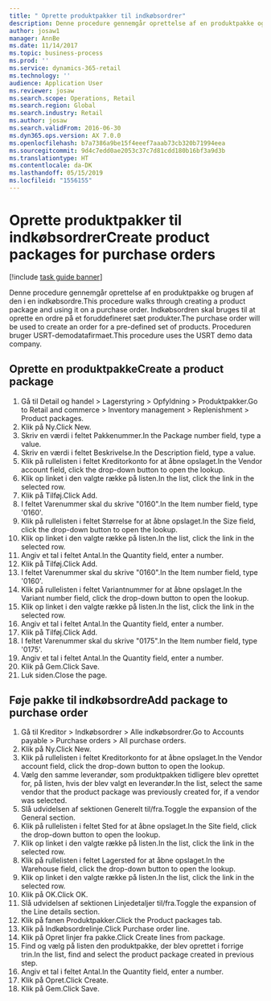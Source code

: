 ```yaml
---
title: " Oprette produktpakker til indkøbsordrer"
description: Denne procedure gennemgår oprettelse af en produktpakke og brugen af den i en indkøbsordre.
author: josaw1
manager: AnnBe
ms.date: 11/14/2017
ms.topic: business-process
ms.prod: ''
ms.service: dynamics-365-retail
ms.technology: ''
audience: Application User
ms.reviewer: josaw
ms.search.scope: Operations, Retail
ms.search.region: Global
ms.search.industry: Retail
ms.author: josaw
ms.search.validFrom: 2016-06-30
ms.dyn365.ops.version: AX 7.0.0
ms.openlocfilehash: b7a7386a9be15f4eeef7aaab73cb320b71994eea
ms.sourcegitcommit: 9d4c7edd0ae2053c37c7d81cdd180b16bf3a9d3b
ms.translationtype: HT
ms.contentlocale: da-DK
ms.lasthandoff: 05/15/2019
ms.locfileid: "1556155"
---
```

# <a name="create-product-packages-for-purchase-orders"></a><span data-ttu-id="e9293-103"> Oprette produktpakker til indkøbsordrer</span><span class="sxs-lookup"><span data-stu-id="e9293-103">Create product packages for purchase orders</span></span>

[!include [task guide banner](../includes/task-guide-banner.md)]

<span data-ttu-id="e9293-104">Denne procedure gennemgår oprettelse af en produktpakke og brugen af den i en indkøbsordre.</span><span class="sxs-lookup"><span data-stu-id="e9293-104">This procedure walks through creating a product package and using it on a purchase order.</span></span> <span data-ttu-id="e9293-105">Indkøbsordren skal bruges til at oprette en ordre på et foruddefineret sæt produkter.</span><span class="sxs-lookup"><span data-stu-id="e9293-105">The purchase order will be used to create an order for a pre-defined set of products.</span></span> <span data-ttu-id="e9293-106">Proceduren bruger USRT-demodatafirmaet.</span><span class="sxs-lookup"><span data-stu-id="e9293-106">This procedure uses the USRT demo data company.</span></span>


## <a name="create-a-product-package"></a><span data-ttu-id="e9293-107">Oprette en produktpakke</span><span class="sxs-lookup"><span data-stu-id="e9293-107">Create a product package</span></span>
1. <span data-ttu-id="e9293-108">Gå til Detail og handel > Lagerstyring > Opfyldning > Produktpakker.</span><span class="sxs-lookup"><span data-stu-id="e9293-108">Go to Retail and commerce > Inventory management > Replenishment > Product packages.</span></span>
2. <span data-ttu-id="e9293-109">Klik på Ny.</span><span class="sxs-lookup"><span data-stu-id="e9293-109">Click New.</span></span>
3. <span data-ttu-id="e9293-110">Skriv en værdi i feltet Pakkenummer.</span><span class="sxs-lookup"><span data-stu-id="e9293-110">In the Package number field, type a value.</span></span>
4. <span data-ttu-id="e9293-111">Skriv en værdi i feltet Beskrivelse.</span><span class="sxs-lookup"><span data-stu-id="e9293-111">In the Description field, type a value.</span></span>
5. <span data-ttu-id="e9293-112">Klik på rullelisten i feltet Kreditorkonto for at åbne opslaget.</span><span class="sxs-lookup"><span data-stu-id="e9293-112">In the Vendor account field, click the drop-down button to open the lookup.</span></span>
6. <span data-ttu-id="e9293-113">Klik op linket i den valgte række på listen.</span><span class="sxs-lookup"><span data-stu-id="e9293-113">In the list, click the link in the selected row.</span></span>
7. <span data-ttu-id="e9293-114">Klik på Tilføj.</span><span class="sxs-lookup"><span data-stu-id="e9293-114">Click Add.</span></span>
8. <span data-ttu-id="e9293-115">I feltet Varenummer skal du skrive "0160".</span><span class="sxs-lookup"><span data-stu-id="e9293-115">In the Item number field, type '0160'.</span></span>
9. <span data-ttu-id="e9293-116">Klik på rullelisten i feltet Størrelse for at åbne opslaget.</span><span class="sxs-lookup"><span data-stu-id="e9293-116">In the Size field, click the drop-down button to open the lookup.</span></span>
10. <span data-ttu-id="e9293-117">Klik op linket i den valgte række på listen.</span><span class="sxs-lookup"><span data-stu-id="e9293-117">In the list, click the link in the selected row.</span></span>
11. <span data-ttu-id="e9293-118">Angiv et tal i feltet Antal.</span><span class="sxs-lookup"><span data-stu-id="e9293-118">In the Quantity field, enter a number.</span></span>
12. <span data-ttu-id="e9293-119">Klik på Tilføj.</span><span class="sxs-lookup"><span data-stu-id="e9293-119">Click Add.</span></span>
13. <span data-ttu-id="e9293-120">I feltet Varenummer skal du skrive "0160".</span><span class="sxs-lookup"><span data-stu-id="e9293-120">In the Item number field, type '0160'.</span></span>
14. <span data-ttu-id="e9293-121">Klik på rullelisten i feltet Variantnummer for at åbne opslaget.</span><span class="sxs-lookup"><span data-stu-id="e9293-121">In the Variant number field, click the drop-down button to open the lookup.</span></span>
15. <span data-ttu-id="e9293-122">Klik op linket i den valgte række på listen.</span><span class="sxs-lookup"><span data-stu-id="e9293-122">In the list, click the link in the selected row.</span></span>
16. <span data-ttu-id="e9293-123">Angiv et tal i feltet Antal.</span><span class="sxs-lookup"><span data-stu-id="e9293-123">In the Quantity field, enter a number.</span></span>
17. <span data-ttu-id="e9293-124">Klik på Tilføj.</span><span class="sxs-lookup"><span data-stu-id="e9293-124">Click Add.</span></span>
18. <span data-ttu-id="e9293-125">I feltet Varenummer skal du skrive "0175".</span><span class="sxs-lookup"><span data-stu-id="e9293-125">In the Item number field, type '0175'.</span></span>
19. <span data-ttu-id="e9293-126">Angiv et tal i feltet Antal.</span><span class="sxs-lookup"><span data-stu-id="e9293-126">In the Quantity field, enter a number.</span></span>
20. <span data-ttu-id="e9293-127">Klik på Gem.</span><span class="sxs-lookup"><span data-stu-id="e9293-127">Click Save.</span></span>
21. <span data-ttu-id="e9293-128">Luk siden.</span><span class="sxs-lookup"><span data-stu-id="e9293-128">Close the page.</span></span>

## <a name="add-package-to-purchase-order"></a><span data-ttu-id="e9293-129">Føje pakke til indkøbsordre</span><span class="sxs-lookup"><span data-stu-id="e9293-129">Add package to purchase order</span></span>
1. <span data-ttu-id="e9293-130">Gå til Kreditor > Indkøbsordrer > Alle indkøbsordrer.</span><span class="sxs-lookup"><span data-stu-id="e9293-130">Go to Accounts payable > Purchase orders > All purchase orders.</span></span>
2. <span data-ttu-id="e9293-131">Klik på Ny.</span><span class="sxs-lookup"><span data-stu-id="e9293-131">Click New.</span></span>
3. <span data-ttu-id="e9293-132">Klik på rullelisten i feltet Kreditorkonto for at åbne opslaget.</span><span class="sxs-lookup"><span data-stu-id="e9293-132">In the Vendor account field, click the drop-down button to open the lookup.</span></span>
4. <span data-ttu-id="e9293-133">Vælg den samme leverandør, som produktpakken tidligere blev oprettet for, på listen, hvis der blev valgt en leverandør.</span><span class="sxs-lookup"><span data-stu-id="e9293-133">In the list, select the same vendor that the product package was previously created for, if a vendor was selected.</span></span>
5. <span data-ttu-id="e9293-134">Slå udvidelsen af sektionen Generelt til/fra.</span><span class="sxs-lookup"><span data-stu-id="e9293-134">Toggle the expansion of the General section.</span></span>
6. <span data-ttu-id="e9293-135">Klik på rullelisten i feltet Sted for at åbne opslaget.</span><span class="sxs-lookup"><span data-stu-id="e9293-135">In the Site field, click the drop-down button to open the lookup.</span></span>
7. <span data-ttu-id="e9293-136">Klik op linket i den valgte række på listen.</span><span class="sxs-lookup"><span data-stu-id="e9293-136">In the list, click the link in the selected row.</span></span>
8. <span data-ttu-id="e9293-137">Klik på rullelisten i feltet Lagersted for at åbne opslaget.</span><span class="sxs-lookup"><span data-stu-id="e9293-137">In the Warehouse field, click the drop-down button to open the lookup.</span></span>
9. <span data-ttu-id="e9293-138">Klik op linket i den valgte række på listen.</span><span class="sxs-lookup"><span data-stu-id="e9293-138">In the list, click the link in the selected row.</span></span>
10. <span data-ttu-id="e9293-139">Klik på OK.</span><span class="sxs-lookup"><span data-stu-id="e9293-139">Click OK.</span></span>
11. <span data-ttu-id="e9293-140">Slå udvidelsen af sektionen Linjedetaljer til/fra.</span><span class="sxs-lookup"><span data-stu-id="e9293-140">Toggle the expansion of the Line details section.</span></span>
12. <span data-ttu-id="e9293-141">Klik på fanen Produktpakker.</span><span class="sxs-lookup"><span data-stu-id="e9293-141">Click the Product packages tab.</span></span>
13. <span data-ttu-id="e9293-142">Klik på Indkøbsordrelinje.</span><span class="sxs-lookup"><span data-stu-id="e9293-142">Click Purchase order line.</span></span>
14. <span data-ttu-id="e9293-143">Klik på Opret linjer fra pakke.</span><span class="sxs-lookup"><span data-stu-id="e9293-143">Click Create lines from package.</span></span>
15. <span data-ttu-id="e9293-144">Find og vælg på listen den produktpakke, der blev oprettet i forrige trin.</span><span class="sxs-lookup"><span data-stu-id="e9293-144">In the list, find and select the product package created in previous step.</span></span>
16. <span data-ttu-id="e9293-145">Angiv et tal i feltet Antal.</span><span class="sxs-lookup"><span data-stu-id="e9293-145">In the Quantity field, enter a number.</span></span>
17. <span data-ttu-id="e9293-146">Klik på Opret.</span><span class="sxs-lookup"><span data-stu-id="e9293-146">Click Create.</span></span>
18. <span data-ttu-id="e9293-147">Klik på Gem.</span><span class="sxs-lookup"><span data-stu-id="e9293-147">Click Save.</span></span>

